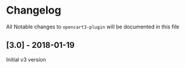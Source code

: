 # Changelog

All Notable changes to `opencart3-plugin` will be documented in this file

## [3.0] - 2018-01-19
Initial v3 version